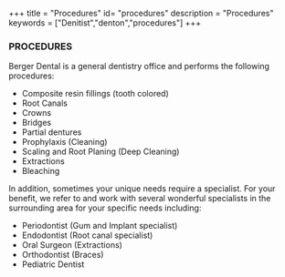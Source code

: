 +++
title = "Procedures"
id= "procedures"
description = "Procedures"
keywords = ["Denitist","denton","procedures"]
+++

### PROCEDURES

Berger Dental is a general dentistry office and performs the following procedures:

* Composite resin fillings (tooth colored)
* Root Canals
* Crowns
* Bridges
* Partial dentures
* Prophylaxis (Cleaning)
* Scaling and Root Planing (Deep Cleaning)
* Extractions
* Bleaching
 
In addition, sometimes your unique needs require a specialist. For your benefit, we refer to and work with several wonderful specialists in the surrounding area for your specific needs including:

* Periodontist (Gum and Implant specialist)
* Endodontist (Root canal specialist)
* Oral Surgeon (Extractions)
* Orthodontist (Braces)
* Pediatric Dentist
